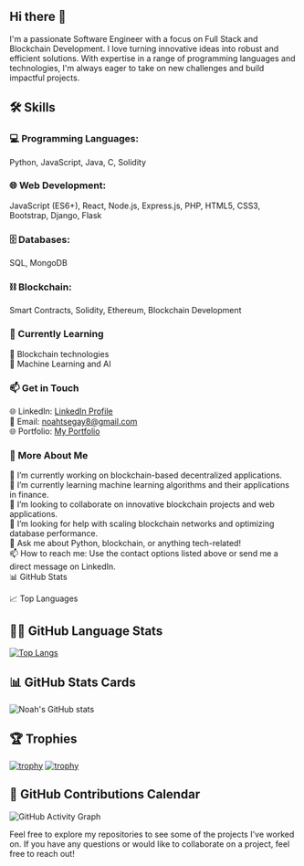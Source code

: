 ## Hi there 👋

I'm a passionate Software Engineer with a focus on Full Stack and Blockchain Development. I love turning innovative ideas into robust and efficient solutions. With expertise in a range of programming languages and technologies, I'm always eager to take on new challenges and build impactful projects.

## 🛠️ Skills
### 💻 Programming Languages:<br>
Python, JavaScript, Java, C, Solidity<br>
### 🌐 Web Development:<br>
JavaScript (ES6+), React, Node.js, Express.js, PHP, HTML5, CSS3, Bootstrap, Django, Flask<br>
### 🗄️ Databases:<br>
SQL, MongoDB<br>
### ⛓️ Blockchain:<br>
Smart Contracts, Solidity, Ethereum, Blockchain Development<br>

### 🌱 Currently Learning<br>
🧠 Blockchain technologies<br>
🤖 Machine Learning and AI<br>

### 📫 Get in Touch<br>
🌐 LinkedIn: [LinkedIn Profile](https://www.linkedin.com/in/noah-tsegay-584546129/)<br>
📧 Email: noahtsegay8@gmail.com<br>
🌐 Portfolio: [My Portfolio](https://github.com/Noaht8)<br>


### 🚀 More About Me
🔭 I’m currently working on blockchain-based decentralized applications.<br>
🌱 I’m currently learning machine learning algorithms and their applications in finance.<br>
👯 I’m looking to collaborate on innovative blockchain projects and web applications.<br>
🤔 I’m looking for help with scaling blockchain networks and optimizing database performance.<br>
💬 Ask me about Python, blockchain, or anything tech-related!<br>
📫 How to reach me: Use the contact options listed above or send me a direct message on LinkedIn.<br>
📊 GitHub Stats<br>

📈 Top Languages<br>
## 🧑‍💻 GitHub Language Stats

[![Top Langs](https://github-readme-stats.vercel.app/api/top-langs/?username=Noaht8&layout=compact&langs_count=10)](https://github.com/Noaht8)

## 📊 GitHub Stats Cards

![Noah's GitHub stats](https://github-readme-stats.vercel.app/api?username=Noaht8&show_icons=true&theme=tokyonight)

## 🏆 Trophies

[![trophy](https://github-profile-trophy.vercel.app/?username=Noaht8&theme=onedark)](https://github.com/ryo-ma/github-profile-trophy)
[![trophy](https://github-profile-trophy.vercel.app/?username=Noaht8&theme=onedark)](https://github.com/ryo-ma/github-profile-trophy)


## 📅 GitHub Contributions Calendar
![GitHub Activity Graph](https://github-readme-activity-graph.vercel.app/graph?username=Noaht8&theme=github-compact)





Feel free to explore my repositories to see some of the projects I've worked on. If you have any questions or would like to collaborate on a project, feel free to reach out!
